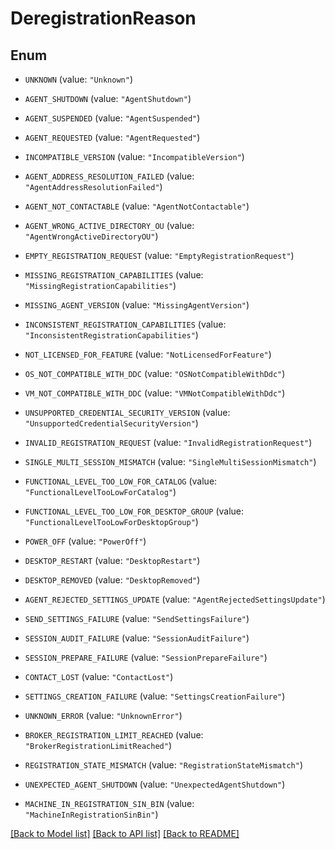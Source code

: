 # DeregistrationReason

## Enum


* `UNKNOWN` (value: `"Unknown"`)

* `AGENT_SHUTDOWN` (value: `"AgentShutdown"`)

* `AGENT_SUSPENDED` (value: `"AgentSuspended"`)

* `AGENT_REQUESTED` (value: `"AgentRequested"`)

* `INCOMPATIBLE_VERSION` (value: `"IncompatibleVersion"`)

* `AGENT_ADDRESS_RESOLUTION_FAILED` (value: `"AgentAddressResolutionFailed"`)

* `AGENT_NOT_CONTACTABLE` (value: `"AgentNotContactable"`)

* `AGENT_WRONG_ACTIVE_DIRECTORY_OU` (value: `"AgentWrongActiveDirectoryOU"`)

* `EMPTY_REGISTRATION_REQUEST` (value: `"EmptyRegistrationRequest"`)

* `MISSING_REGISTRATION_CAPABILITIES` (value: `"MissingRegistrationCapabilities"`)

* `MISSING_AGENT_VERSION` (value: `"MissingAgentVersion"`)

* `INCONSISTENT_REGISTRATION_CAPABILITIES` (value: `"InconsistentRegistrationCapabilities"`)

* `NOT_LICENSED_FOR_FEATURE` (value: `"NotLicensedForFeature"`)

* `OS_NOT_COMPATIBLE_WITH_DDC` (value: `"OSNotCompatibleWithDdc"`)

* `VM_NOT_COMPATIBLE_WITH_DDC` (value: `"VMNotCompatibleWithDdc"`)

* `UNSUPPORTED_CREDENTIAL_SECURITY_VERSION` (value: `"UnsupportedCredentialSecurityVersion"`)

* `INVALID_REGISTRATION_REQUEST` (value: `"InvalidRegistrationRequest"`)

* `SINGLE_MULTI_SESSION_MISMATCH` (value: `"SingleMultiSessionMismatch"`)

* `FUNCTIONAL_LEVEL_TOO_LOW_FOR_CATALOG` (value: `"FunctionalLevelTooLowForCatalog"`)

* `FUNCTIONAL_LEVEL_TOO_LOW_FOR_DESKTOP_GROUP` (value: `"FunctionalLevelTooLowForDesktopGroup"`)

* `POWER_OFF` (value: `"PowerOff"`)

* `DESKTOP_RESTART` (value: `"DesktopRestart"`)

* `DESKTOP_REMOVED` (value: `"DesktopRemoved"`)

* `AGENT_REJECTED_SETTINGS_UPDATE` (value: `"AgentRejectedSettingsUpdate"`)

* `SEND_SETTINGS_FAILURE` (value: `"SendSettingsFailure"`)

* `SESSION_AUDIT_FAILURE` (value: `"SessionAuditFailure"`)

* `SESSION_PREPARE_FAILURE` (value: `"SessionPrepareFailure"`)

* `CONTACT_LOST` (value: `"ContactLost"`)

* `SETTINGS_CREATION_FAILURE` (value: `"SettingsCreationFailure"`)

* `UNKNOWN_ERROR` (value: `"UnknownError"`)

* `BROKER_REGISTRATION_LIMIT_REACHED` (value: `"BrokerRegistrationLimitReached"`)

* `REGISTRATION_STATE_MISMATCH` (value: `"RegistrationStateMismatch"`)

* `UNEXPECTED_AGENT_SHUTDOWN` (value: `"UnexpectedAgentShutdown"`)

* `MACHINE_IN_REGISTRATION_SIN_BIN` (value: `"MachineInRegistrationSinBin"`)


[[Back to Model list]](../README.md#documentation-for-models) [[Back to API list]](../README.md#documentation-for-api-endpoints) [[Back to README]](../README.md)


